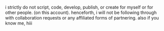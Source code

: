 
i strictly do not script, code, develop, publish, or create for myself or for other people. (on this account). henceforth, i will not be following through with collaboration requests or any affiliated forms of partnering.
also if you know me, hiii
